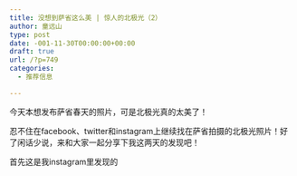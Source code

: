 ```yaml
---
title: 没想到萨省这么美 | 惊人的北极光（2）
author: 童远山
type: post
date: -001-11-30T00:00:00+00:00
draft: true
url: /?p=749
categories:
  - 推荐信息

---
```

今天本想发布萨省春天的照片，可是北极光真的太美了！

忍不住在facebook、twitter和instagram上继续找在萨省拍摄的北极光照片！好了闲话少说，来和大家一起分享下我这两天的发现吧！

首先这是我instagram里发现的